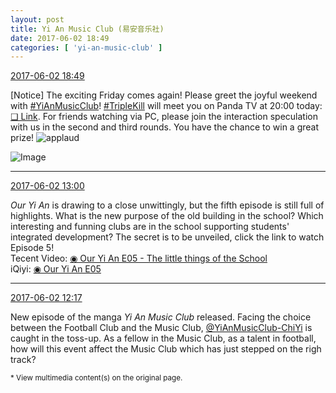 ```yaml
---
layout: post
title: Yi An Music Club (易安音乐社)
date: 2017-06-02 18:49
categories: [ 'yi-an-music-club' ]
---
```


<div class="weibo-info">
  <a href="http://weibo.com/6094546964/F5Z5ishcK">2017-06-02 18:49</a>
</div>

[Notice] The exciting Friday comes again! Please greet the joyful weekend with [#YiAnMusicClub](http://weibo.com/p/100808beae2e3e05b17b64f63ebedca39f19b2)! [#TripleKill](http://weibo.com/p/100808d614267acb9089db17679bfac43299ac) will meet you on Panda TV at 20:00 today: [❏ Link](http://www.panda.tv/act/triplekill2017.html). For friends watching via PC, please join the interaction speculation with us in the second and third rounds. You have the chance to win a great prize! ![applaud](http://img.t.sinajs.cn/t4/appstyle/expression/ext/normal/36/gza_org.gif)

<!-- more -->

![Image](http://wx4.sinaimg.cn/mw690/006Es64Agy1fg71tox3waj30qo0x9wlo.jpg)

---

<div class="weibo-info">
  <a href="http://weibo.com/6094546964/F5WNz7P88">2017-06-02 13:00</a>
</div>

*Our Yi An* is drawing to a close unwittingly, but the fifth episode is still full of highlights. What is the new purpose of the old building in the school? Which interesting and funning clubs are in the school supporting students' integrated development? The secret is to be unveiled, click the link to watch Episode 5!  
Tecent Video: [◉ Our Yi An E05 - The little things of the School](https://v.qq.com/x/cover/u3iaqazll0oienm/h0509qvjyzk.html)  
iQiyi: [◉ Our Yi An E05](http://www.iqiyi.com/v_19rr70yvr0.html)

---

<div class="weibo-info">
  <a href="http://weibo.com/6094546964/F5WwddRx7">2017-06-02 12:17</a>
</div>

New episode of the manga *Yi An Music Club* released. Facing the choice between the Football Club and the Music Club, [@YiAnMusicClub-ChiYi](http://weibo.com/u/6117581836) is caught in the toss-up. As a fellow in the Music Club, as a talent in football, how will this event affect the Music Club which has just stepped on the righ track?

<small>* View multimedia content(s) on the original page.</small>
